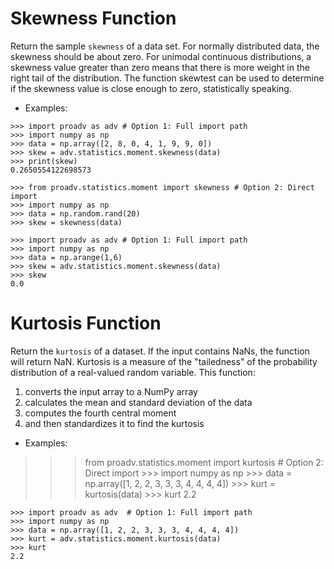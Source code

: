 # Skewness Function

Return the sample `skewness` of a data set. For normally distributed data, the skewness should be about zero. For unimodal continuous distributions, a skewness value greater than zero means that there is more weight in the right tail of the distribution. The function skewtest can be used to determine if the skewness value is close enough to zero, statistically speaking.

- Examples:

>>>
    >>> import proadv as adv # Option 1: Full import path
    >>> import numpy as np
    >>> data = np.array([2, 8, 0, 4, 1, 9, 9, 0]) 
    >>> skew = adv.statistics.moment.skewness(data)
    >>> print(skew)
    0.2650554122698573

>>>
    >>> from proadv.statistics.moment import skewness # Option 2: Direct import
    >>> import numpy as np
    >>> data = np.random.rand(20)
    >>> skew = skewness(data) 

>>>
    >>> import proadv as adv # Option 1: Full import path
    >>> import numpy as np
    >>> data = np.arange(1,6)
    >>> skew = adv.statistics.moment.skewness(data)
    >>> skew
    0.0


# Kurtosis Function

Return the `kurtosis` of a dataset. If the input contains NaNs, the function will return NaN. 
Kurtosis is a measure of the "tailedness" of the probability distribution of a real-valued random variable. 
This function:
1. converts the input array to a NumPy array 
2. calculates the mean and standard deviation of the data 
3. computes the fourth central moment
4. and then standardizes it to find the kurtosis

- Examples:

>>> from proadv.statistics.moment import kurtosis  # Option 2: Direct import
    >>> import numpy as np
    >>> data = np.array([1, 2, 2, 3, 3, 3, 4, 4, 4, 4])
    >>> kurt = kurtosis(data)
    >>> kurt
    2.2

>>>
    >>> import proadv as adv  # Option 1: Full import path
    >>> import numpy as np
    >>> data = np.array([1, 2, 2, 3, 3, 3, 4, 4, 4, 4])
    >>> kurt = adv.statistics.moment.kurtosis(data)
    >>> kurt
    2.2